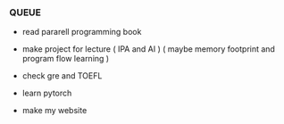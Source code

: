 ### QUEUE

* read pararell programming book

* make project for lecture ( IPA and AI ) ( maybe memory footprint and program flow learning )

* check gre and TOEFL

* learn pytorch

* make my website
